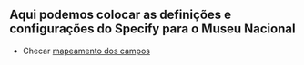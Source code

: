 ## Aqui podemos colocar as definições e configurações do Specify para o Museu Nacional

* Checar [mapeamento dos campos](https://github.com/specify/specify6/blob/master/config/dwcdefaultmap.xml)
